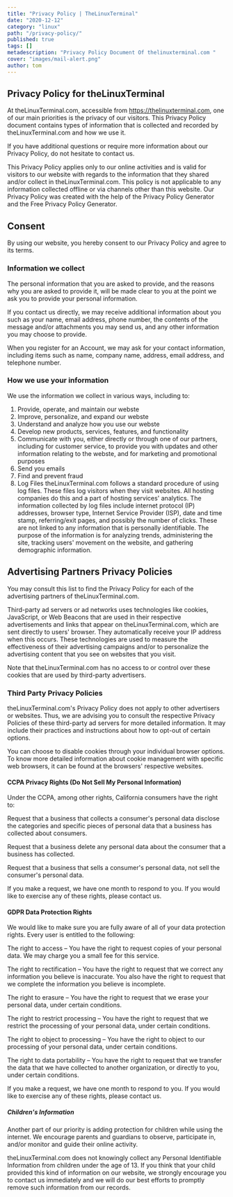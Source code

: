 ```yaml
---
title: "Privacy Policy | TheLinuxTerminal"
date: "2020-12-12"
category: "linux"
path: "/privacy-policy/"
published: true
tags: []
metadescription: "Privacy Policy Document Of thelinuxterminal.com "
cover: "images/mail-alert.png"
author: tom
---
```

## Privacy Policy for theLinuxTerminal
At theLinuxTerminal.com, accessible from https://thelinuxterminal.com, one of our main priorities is the privacy of our visitors. This Privacy Policy document contains types of information that is collected and recorded by theLinuxTerminal.com and how we use it.

If you have additional questions or require more information about our Privacy Policy, do not hesitate to contact us.

This Privacy Policy applies only to our online activities and is valid for visitors to our website with regards to the information that they shared and/or collect in theLinuxTerminal.com. This policy is not applicable to any information collected offline or via channels other than this website. Our Privacy Policy was created with the help of the Privacy Policy Generator and the Free Privacy Policy Generator.

## Consent
By using our website, you hereby consent to our Privacy Policy and agree to its terms.

### Information we collect
The personal information that you are asked to provide, and the reasons why you are asked to provide it, will be made clear to you at the point we ask you to provide your personal information.

If you contact us directly, we may receive additional information about you such as your name, email address, phone number, the contents of the message and/or attachments you may send us, and any other information you may choose to provide.

When you register for an Account, we may ask for your contact information, including items such as name, company name, address, email address, and telephone number.

### How we use your information
We use the information we collect in various ways, including to:

1. Provide, operate, and maintain our webste
2. Improve, personalize, and expand our webste
3. Understand and analyze how you use our webste
4. Develop new products, services, features, and functionality
5. Communicate with you, either directly or through one of our partners, including for customer service, to provide you with updates and other information relating to the webste, and for marketing and promotional purposes
6. Send you emails
7. Find and prevent fraud
8. Log Files
theLinuxTerminal.com follows a standard procedure of using log files. These files log visitors when they visit websites. All hosting companies do this and a part of hosting services' analytics. The information collected by log files include internet protocol (IP) addresses, browser type, Internet Service Provider (ISP), date and time stamp, referring/exit pages, and possibly the number of clicks. These are not linked to any information that is personally identifiable. The purpose of the information is for analyzing trends, administering the site, tracking users' movement on the website, and gathering demographic information.

## Advertising Partners Privacy Policies
You may consult this list to find the Privacy Policy for each of the advertising partners of theLinuxTerminal.com.

Third-party ad servers or ad networks uses technologies like cookies, JavaScript, or Web Beacons that are used in their respective advertisements and links that appear on theLinuxTerminal.com, which are sent directly to users' browser. They automatically receive your IP address when this occurs. These technologies are used to measure the effectiveness of their advertising campaigns and/or to personalize the advertising content that you see on websites that you visit.

Note that theLinuxTerminal.com has no access to or control over these cookies that are used by third-party advertisers.

### Third Party Privacy Policies
theLinuxTerminal.com's Privacy Policy does not apply to other advertisers or websites. Thus, we are advising you to consult the respective Privacy Policies of these third-party ad servers for more detailed information. It may include their practices and instructions about how to opt-out of certain options.

You can choose to disable cookies through your individual browser options. To know more detailed information about cookie management with specific web browsers, it can be found at the browsers' respective websites.

#### CCPA Privacy Rights (Do Not Sell My Personal Information)
Under the CCPA, among other rights, California consumers have the right to:

Request that a business that collects a consumer's personal data disclose the categories and specific pieces of personal data that a business has collected about consumers.

Request that a business delete any personal data about the consumer that a business has collected.

Request that a business that sells a consumer's personal data, not sell the consumer's personal data.

If you make a request, we have one month to respond to you. If you would like to exercise any of these rights, please contact us.

#### GDPR Data Protection Rights
We would like to make sure you are fully aware of all of your data protection rights. Every user is entitled to the following:

The right to access – You have the right to request copies of your personal data. We may charge you a small fee for this service.

The right to rectification – You have the right to request that we correct any information you believe is inaccurate. You also have the right to request that we complete the information you believe is incomplete.

The right to erasure – You have the right to request that we erase your personal data, under certain conditions.

The right to restrict processing – You have the right to request that we restrict the processing of your personal data, under certain conditions.

The right to object to processing – You have the right to object to our processing of your personal data, under certain conditions.

The right to data portability – You have the right to request that we transfer the data that we have collected to another organization, or directly to you, under certain conditions.

If you make a request, we have one month to respond to you. If you would like to exercise any of these rights, please contact us.

##### Children's Information
Another part of our priority is adding protection for children while using the internet. We encourage parents and guardians to observe, participate in, and/or monitor and guide their online activity.

theLinuxTerminal.com does not knowingly collect any Personal Identifiable Information from children under the age of 13. If you think that your child provided this kind of information on our website, we strongly encourage you to contact us immediately and we will do our best efforts to promptly remove such information from our records.


